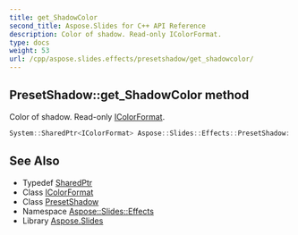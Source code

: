 ```yaml
---
title: get_ShadowColor
second_title: Aspose.Slides for C++ API Reference
description: Color of shadow. Read-only IColorFormat.
type: docs
weight: 53
url: /cpp/aspose.slides.effects/presetshadow/get_shadowcolor/
---
```

## PresetShadow::get_ShadowColor method


Color of shadow. Read-only [IColorFormat](../../../aspose.slides/icolorformat/).

```cpp
System::SharedPtr<IColorFormat> Aspose::Slides::Effects::PresetShadow::get_ShadowColor() override
```

## See Also

* Typedef [SharedPtr](../../../system/sharedptr/)
* Class [IColorFormat](../../../aspose.slides/icolorformat/)
* Class [PresetShadow](../)
* Namespace [Aspose::Slides::Effects](../../)
* Library [Aspose.Slides](../../../)

